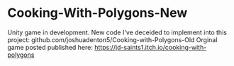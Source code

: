 # Cooking-With-Polygons-New
Unity game in development. New code I've deceided to implement into this project: github.com/joshuadenton5/Cooking-with-Polygons-Old
Orginal game posted published here: https://jd-saints1.itch.io/cooking-with-polygons
